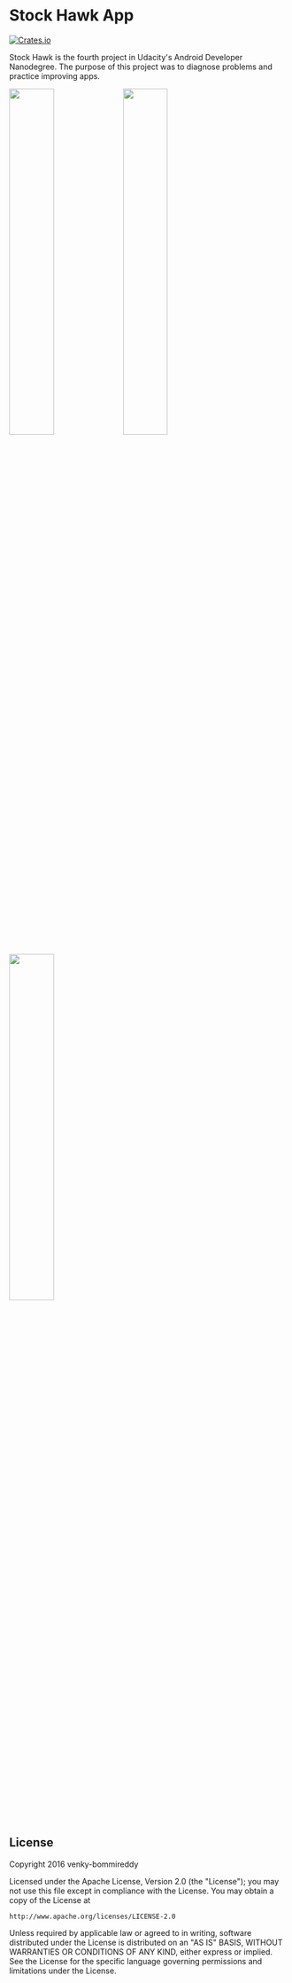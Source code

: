 # Stock Hawk App
[![Crates.io](https://img.shields.io/crates/l/rustc-serialize.svg?maxAge=2592000)]()

Stock Hawk is the fourth project in Udacity's Android Developer Nanodegree. The purpose of this project was to diagnose problems and practice improving apps. 

<img width="40%" src="https://cloud.githubusercontent.com/assets/2931932/15270441/95bb27c6-1a28-11e6-8534-fdb3d9c13b8d.png" />
<img width="40%" src="https://cloud.githubusercontent.com/assets/2931932/15270442/95bbb466-1a28-11e6-9868-4e9540e5b1c5.png" />
<img width="40%" src="https://cloud.githubusercontent.com/assets/2931932/15270440/95b8830e-1a28-11e6-96a7-7f54193f810a.png" />

## License

Copyright 2016 venky-bommireddy

Licensed under the Apache License, Version 2.0 (the "License");
you may not use this file except in compliance with the License.
You may obtain a copy of the License at

    http://www.apache.org/licenses/LICENSE-2.0

Unless required by applicable law or agreed to in writing, software
distributed under the License is distributed on an "AS IS" BASIS,
WITHOUT WARRANTIES OR CONDITIONS OF ANY KIND, either express or implied.
See the License for the specific language governing permissions and
limitations under the License.
